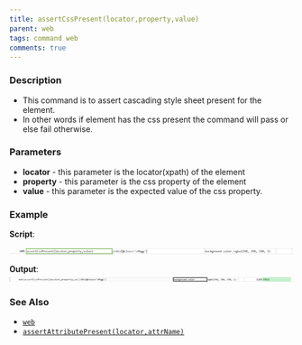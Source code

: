 ```yaml
---
title: assertCssPresent(locator,property,value)
parent: web
tags: command web
comments: true
---
```


### Description

- This command is to assert cascading style sheet present for the element.
- In other words if element has the css present the command will pass or else fail otherwise.

### Parameters

- **locator** - this parameter is the locator(xpath) of the element
- **property** - this parameter is the css property of the element
- **value** - this parameter is the expected value of the css property.

### Example

**Script**:<br/>

![](image/assertCssPresent_01.png)

**Output**:<br/>
![](image/assertCssPresent_02.png)

### See Also

- [`web`](index.html)
- [`assertAttributePresent(locator,attrName)`](assertAttributePresent(locator,attrName).html)